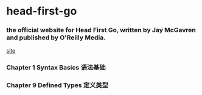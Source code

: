 # head-first-go

### the official website for Head First Go, written by Jay McGavren and published by O'Reilly Media.
[site](https://headfirstgo.com/)
### Chapter 1 Syntax Basics 语法基础
### Chapter 9 Defined Types 定义类型